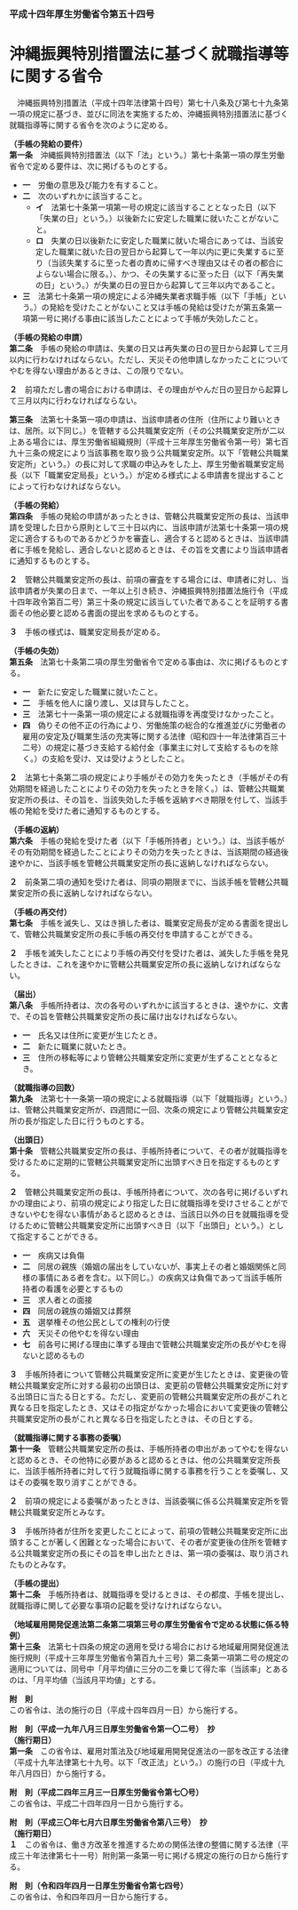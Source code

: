 ### 平成十四年厚生労働省令第五十四号  
# 沖縄振興特別措置法に基づく就職指導等に関する省令  
　沖縄振興特別措置法（平成十四年法律第十四号）第七十八条及び第七十九条第一項の規定に基づき、並びに同法を実施するため、沖縄振興特別措置法に基づく就職指導等に関する省令を次のように定める。  
  
**（手帳の発給の要件）**  
**第一条**　沖縄振興特別措置法（以下「法」という。）第七十条第一項の厚生労働省令で定める要件は、次に掲げるものとする。  
* **一**　労働の意思及び能力を有すること。  
* **二**　次のいずれかに該当すること。  
	* **イ**　法第七十条第一項第一号の規定に該当することとなった日（以下「失業の日」という。）以後新たに安定した職業に就いたことがないこと。  
	* **ロ**　失業の日以後新たに安定した職業に就いた場合にあっては、当該安定した職業に就いた日の翌日から起算して一年以内に更に失業するに至り（当該失業するに至った者の責めに帰すべき理由又はその者の都合によらない場合に限る。）、かつ、その失業するに至った日（以下「再失業の日」という。）が失業の日の翌日から起算して三年以内であること。  
* **三**　法第七十条第一項の規定による沖縄失業者求職手帳（以下「手帳」という。）の発給を受けたことがないこと又は手帳の発給は受けたが第五条第一項第一号に掲げる事由に該当したことによって手帳が失効したこと。  
  
**（手帳の発給の申請）**  
**第二条**　手帳の発給の申請は、失業の日又は再失業の日の翌日から起算して三月以内に行わなければならない。ただし、天災その他申請しなかったことについてやむを得ない理由があるときは、この限りでない。  
  
**２**　前項ただし書の場合における申請は、その理由がやんだ日の翌日から起算して三月以内に行わなければならない。  
  
**第三条**　法第七十条第一項の申請は、当該申請者の住所（住所により難いときは、居所。以下同じ。）を管轄する公共職業安定所（その公共職業安定所が二以上ある場合には、厚生労働省組織規則（平成十三年厚生労働省令第一号）第七百九十三条の規定により当該事務を取り扱う公共職業安定所。以下「管轄公共職業安定所」という。）の長に対して求職の申込みをした上、厚生労働省職業安定局長（以下「職業安定局長」という。）が定める様式による申請書を提出することによって行わなければならない。  
  
**（手帳の発給）**  
**第四条**　手帳の発給の申請があったときは、管轄公共職業安定所の長は、当該申請を受理した日から原則として三十日以内に、当該申請が法第七十条第一項の規定に適合するものであるかどうかを審査し、適合すると認めるときは、当該申請者に手帳を発給し、適合しないと認めるときは、その旨を文書により当該申請者に通知するものとする。  
  
**２**　管轄公共職業安定所の長は、前項の審査をする場合には、申請者に対し、当該申請者が失業の日まで、一年以上引き続き、沖縄振興特別措置法施行令（平成十四年政令第百二号）第三十条の規定に該当していた者であることを証明する書面その他必要と認める書面の提出を求めるものとする。  
  
**３**　手帳の様式は、職業安定局長が定める。  
  
**（手帳の失効）**  
**第五条**　法第七十条第二項の厚生労働省令で定める事由は、次に掲げるものとする。  
* **一**　新たに安定した職業に就いたこと。  
* **二**　手帳を他人に譲り渡し、又は貸与したこと。  
* **三**　法第七十一条第一項の規定による就職指導を再度受けなかったこと。  
* **四**　偽りその他不正の行為により、労働施策の総合的な推進並びに労働者の雇用の安定及び職業生活の充実等に関する法律（昭和四十一年法律第百三十二号）の規定に基づき支給する給付金（事業主に対して支給するものを除く。）の支給を受け、又は受けようとしたこと。  
  
**２**　法第七十条第二項の規定により手帳がその効力を失ったとき（手帳がその有効期間を経過したことによりその効力を失ったときを除く。）は、管轄公共職業安定所の長は、その旨を、当該失効した手帳を返納すべき期限を付して、当該手帳の発給を受けた者に通知するものとする。  
  
**（手帳の返納）**  
**第六条**　手帳の発給を受けた者（以下「手帳所持者」という。）は、当該手帳がその有効期間を経過したことによりその効力を失ったときは、当該期間の経過後速やかに、当該手帳を管轄公共職業安定所の長に返納しなければならない。  
  
**２**　前条第二項の通知を受けた者は、同項の期限までに、当該手帳を管轄公共職業安定所の長に返納しなければならない。  
  
**（手帳の再交付）**  
**第七条**　手帳を滅失し、又はき損した者は、職業安定局長が定める書面を提出して、管轄公共職業安定所の長に手帳の再交付を申請することができる。  
  
**２**　手帳を滅失したことにより手帳の再交付を受けた者は、滅失した手帳を発見したときは、これを速やかに管轄公共職業安定所の長に返納しなければならない。  
  
**（届出）**  
**第八条**　手帳所持者は、次の各号のいずれかに該当するときは、速やかに、文書で、その旨を管轄公共職業安定所の長に届け出なければならない。  
* **一**　氏名又は住所に変更が生じたとき。  
* **二**　新たに職業に就いたとき。  
* **三**　住所の移転等により管轄公共職業安定所に変更が生ずることとなるとき。  
  
**（就職指導の回数）**  
**第九条**　法第七十一条第一項の規定による就職指導（以下「就職指導」という。）は、管轄公共職業安定所が、四週間に一回、次条の規定により管轄公共職業安定所の長が指定した日に行うものとする。  
  
**（出頭日）**  
**第十条**　管轄公共職業安定所の長は、手帳所持者について、その者が就職指導を受けるために定期的に管轄公共職業安定所に出頭すべき日を指定するものとする。  
  
**２**　管轄公共職業安定所の長は、手帳所持者について、次の各号に掲げるいずれかの理由により、前項の規定により指定した日に就職指導を受けさせることができないやむを得ない事情があると認めるときは、当該日以外の日を就職指導を受けるために管轄公共職業安定所に出頭すべき日（以下「出頭日」という。）として指定することができる。  
* **一**　疾病又は負傷  
* **二**　同居の親族（婚姻の届出をしていないが、事実上その者と婚姻関係と同様の事情にある者を含む。以下同じ。）の疾病又は負傷であって当該手帳所持者の看護を必要とするもの  
* **三**　求人者との面接  
* **四**　同居の親族の婚姻又は葬祭  
* **五**　選挙権その他公民としての権利の行使  
* **六**　天災その他やむを得ない理由  
* **七**　前各号に掲げる理由に準ずる理由で管轄公共職業安定所の長がやむを得ないと認めるもの  
  
**３**　手帳所持者について管轄公共職業安定所に変更が生じたときは、変更後の管轄公共職業安定所に対する最初の出頭日は、変更前の管轄公共職業安定所に対する出頭日に当たる日とする。ただし、変更前の管轄公共職業安定所の長がこれと異なる日を指定したとき、又はその指定がなかった場合において変更後の管轄公共職業安定所の長がこれと異なる日を指定したときは、その日とする。  
  
**（就職指導に関する事務の委嘱）**  
**第十一条**　管轄公共職業安定所の長は、手帳所持者の申出があってやむを得ないと認めるとき、その他特に必要があると認めるときは、他の公共職業安定所長に、当該手帳所持者に対して行う就職指導に関する事務を行うことを委嘱し、又はその委嘱を取り消すことができる。  
  
**２**　前項の規定による委嘱があったときは、当該委嘱に係る公共職業安定所を管轄公共職業安定所とみなす。  
  
**３**　手帳所持者が住所を変更したことによって、前項の管轄公共職業安定所に出頭することが著しく困難となった場合において、その者が変更後の住所を管轄する公共職業安定所の長にその旨を申し出たときは、第一項の委嘱は、取り消されたものとみなす。  
  
**（手帳の提出）**  
**第十二条**　手帳所持者は、就職指導を受けるときは、その都度、手帳を提出し、就職指導に関して必要な事項の記載を受けなければならない。  
  
**（地域雇用開発促進法第二条第二項第三号の厚生労働省令で定める状態に係る特例）**  
**第十三条**　法第七十四条の規定の適用を受ける場合における地域雇用開発促進法施行規則（平成十三年厚生労働省令第百九十三号）第二条第一項第二号の規定の適用については、同号中「月平均値に三分の二を乗じて得た率（当該率」とあるのは、「月平均値（当該月平均値」とする。  
  
**附　則**  
この省令は、法の施行の日（平成十四年四月一日）から施行する。  
  
**附　則（平成一九年八月三日厚生労働省令第一〇二号）　抄**  
**（施行期日）**  
**第一条**　この省令は、雇用対策法及び地域雇用開発促進法の一部を改正する法律（平成十九年法律第七十九号。以下「改正法」という。）の施行の日（平成十九年八月四日）から施行する。  
  
**附　則（平成二四年三月三一日厚生労働省令第七〇号）**  
この省令は、平成二十四年四月一日から施行する。  
  
**附　則（平成三〇年七月六日厚生労働省令第八三号）　抄**  
**（施行期日）**  
**１**　この省令は、働き方改革を推進するための関係法律の整備に関する法律（平成三十年法律第七十一号）附則第一条第一号に掲げる規定の施行の日から施行する。  
  
**附　則（令和四年四月一日厚生労働省令第七四号）**  
この省令は、令和四年四月一日から施行する。  
  

